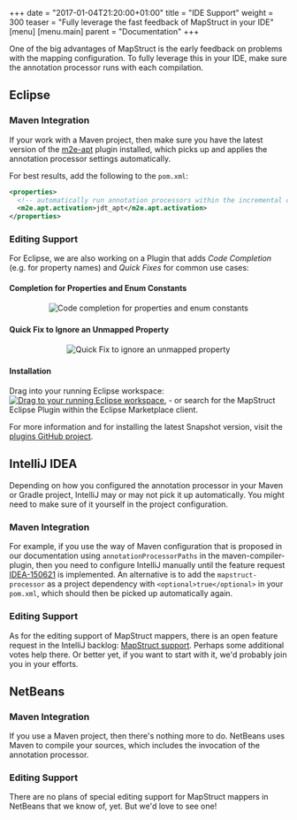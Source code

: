 +++
date = "2017-01-04T21:20:00+01:00"
title = "IDE Support"
weight = 300
teaser = "Fully leverage the fast feedback of MapStruct in your IDE"
[menu]
[menu.main]
parent = "Documentation"
+++

One of the big advantages of MapStruct is the early feedback on problems with the mapping configuration. To fully leverage this in your IDE, make sure the annotation processor runs with each compilation.

## Eclipse

### Maven Integration

If your work with a Maven project, then make sure you have the latest version of the [m2e-apt](https://marketplace.eclipse.org/content/m2e-apt) plugin installed, which picks up and applies the annotation processor settings automatically.

For best results, add the following to the `pom.xml`:

```xml
<properties>
  <!-- automatically run annotation processors within the incremental compilation -->
  <m2e.apt.activation>jdt_apt</m2e.apt.activation>
</properties>
```

### Editing Support

For Eclipse, we are also working on a Plugin that adds *Code Completion* (e.g. for property names) and *Quick Fixes* for common use cases:

#### Completion for Properties and Enum Constants

<div style="text-align:center">
    <img src="/images/eclipse/still-completion-1.png" alt="Code completion for properties and enum constants" style="padding-bottom: 3px;"/>
</div>

#### Quick Fix to Ignore an Unmapped Property

<div style="text-align:center">
    <img src="/images/eclipse/still-quickfix-1.png" alt="Quick Fix to ignore an unmapped property" style="padding-bottom: 3px;"/>
</div>

#### Installation

Drag into your running Eclipse workspace: 
<a href="http://marketplace.eclipse.org/marketplace-client-intro?mpc_install=2844337" class="drag" title="Drag to your running Eclipse workspace."><img class="img-responsive" src="https://marketplace.eclipse.org/sites/all/themes/solstice/public/images/marketplace/btn-install.png" alt="Drag to your running Eclipse workspace." /></a> - or search for the MapStruct Eclipse Plugin within the Eclipse Marketplace client.

For more information and for installing the latest Snapshot version, visit the [plugins GitHub project](https://github.com/mapstruct/mapstruct-eclipse).

## IntelliJ IDEA

Depending on how you configured the annotation processor in your Maven or Gradle project, IntelliJ may or may not pick it up automatically. You might need to make sure of it yourself in the project configuration. 

### Maven Integration

For example, if you use the way of Maven configuration that is proposed in our documentation using `annotationProcessorPaths` in the maven-compiler-plugin, then you need to configure IntelliJ manually until the feature request [IDEA-150621](https://youtrack.jetbrains.com/issue/IDEA-150621) is implemented. An alternative is to add the `mapstruct-processor` as a project dependency with `<optional>true</optional>` in your `pom.xml`, which should then be picked up automatically again. 

### Editing Support

As for the editing support of MapStruct mappers, there is an open feature request in the IntelliJ backlog: [MapStruct support](https://youtrack.jetbrains.com/issue/IDEABKL-7174). Perhaps some additional votes help there. Or better yet, if you want to start with it, we'd probably join you in your efforts.

## NetBeans

### Maven Integration

If you use a Maven project, then there's nothing more to do. NetBeans uses Maven to compile your sources, which includes the invocation of the annotation processor.

### Editing Support

There are no plans of special editing support for MapStruct mappers in NetBeans that we know of, yet. But we'd love to see one!